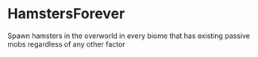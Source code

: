 HamstersForever
===============

Spawn hamsters in the overworld in every biome that has existing passive mobs regardless of any other factor
